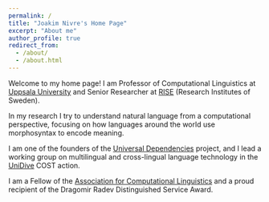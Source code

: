 ```yaml
---
permalink: /
title: "Joakim Nivre's Home Page"
excerpt: "About me"
author_profile: true
redirect_from: 
  - /about/
  - /about.html
---
```


Welcome to my home page! I am Professor of Computational Linguistics at [Uppsala University](https://www.katalog.uu.se/profile/?id=N5-800) and Senior Researcher at [RISE](https://www.ri.se/sv/person/joakim-nivre/) (Research Institutes of Sweden). 

In my research I try to understand natural language from a computational perspective, focusing on how languages around the world use morphosyntax to encode meaning. 

I am one of the founders of the [Universal Dependencies](https://universaldependencies.org) project, and I lead a working group on multilingual and cross-lingual language technology in the [UniDive](https://unidive.lisn.upsaclay.fr/) COST action. 

I am a Fellow of the [Association for Computational Linguistics](https://www.aclweb.org/portal/) and a proud recipient of the Dragomir Radev Distinguished Service Award.


